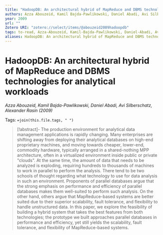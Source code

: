```yaml
---
title: "HadoopDB: An architectural hybrid of MapReduce and DBMS technologies for analytical workloads"
authors: Azza Abouzeid, Kamil Bajda-Pawlikowski, Daniel Abadi, Avi Silberschatz, Alexander Rasin
year: 2009
url: ""
Zotero URI: "zotero://select/items/@abouzeid2009hadoopdb"
tags: to-read, Azza-Abouzeid, Kamil-Bajda-Pawlikowski, Daniel-Abadi, Avi-Silberschatz, Alexander-Rasin
aliases: HadoopDB: An architectural hybrid of MapReduce and DBMS technologies for analytical workloads
---
```


# HadoopDB: An architectural hybrid of MapReduce and DBMS technologies for analytical workloads  
_Azza Abouzeid, Kamil Bajda-Pawlikowski, Daniel Abadi, Avi Silberschatz, Alexander Rasin (2009)_

Tags: `=join(this.file.tags, " ")`

> [!abstract]-
> The production environment for analytical data management applications is rapidly changing. Many enterprises are shifting away from deploying their analytical databases on high-end proprietary machines, and moving towards cheaper, lower-end, commodity hardware, typically arranged in a shared-nothing MPP architecture, often in a virtualized environment inside public or private "clouds". At the same time, the amount of data that needs to be analyzed is exploding, requiring hundreds to thousands of machines to work in parallel to perform the analysis. There tend to be two schools of thought regarding what technology to use for data analysis in such an environment. Proponents of parallel databases argue that the strong emphasis on performance and efficiency of parallel databases makes them well-suited to perform such analysis. On the other hand, others argue that MapReduce-based systems are better suited due to their superior scalability, fault tolerance, and flexibility to handle unstructured data. In this paper, we explore the feasibility of building a hybrid system that takes the best features from both technologies; the prototype we built approaches parallel databases in performance and efficiency, yet still yields the scalability, fault tolerance, and flexibility of MapReduce-based systems.



